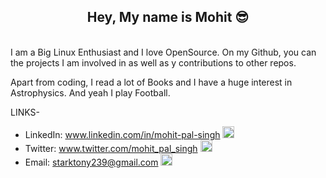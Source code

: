 <div align="center"><h2>Hey, My name is Mohit 😎</h2></div>
<br>
I am a Big Linux Enthusiast and I love OpenSource. On my Github, you can the projects I am involved in as well as y contributions to other repos.

Apart from coding, I read a lot of Books and I have a huge interest in Astrophysics. And yeah I play Football.

LINKS-
  - LinkedIn: www.linkedin.com/in/mohit-pal-singh  <img alt="Mohit's LinkedIn" width="19px" src="https://github.com/mohitpalsingh/mohitpalsingh/edit/master/assets/linkedin.svg" />
  - Twitter: www.twitter.com/mohit_pal_singh  <img alt="Mohit's Twitter" width="19px" src="https://github.com/mohitpalsingh/mohitpalsingh/edit/master/assets/twitter.svg" />
  - Email: starktony239@gmail.com  <img alt="Mohit's Mail" width="19px" src="https://github.com/mohitpalsingh/mohitpalsingh/edit/master/assets/email.svg" />
